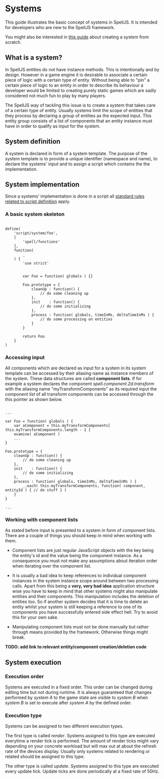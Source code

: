 # Systems

This guide illustrates the basic concept of systems in SpellJS. It is intended for developers who are new to the SpellJS framework.

You might also be interested in [this guide](#!/guide/intro_creating_a_system_from_scratch) about creating a system from scratch.


## What is a system?

In SpellJS entities do not have instance methods. This is intentionally and by design. However in a game engine it is desirable to associate a certain piece of
logic with a certain type of entity. Without being able to "pin" a certain piece of logic to an entity in order to describe its behaviour a developer would be
limited to creating purely static games which are sadly considered not much fun to play by many players.

The SpellJS way of tackling this issue is to create a system that takes care of a certain type of entity. Usually systems limit the scope of entities that they
process by declaring a group of entities as the expected input. This entity group consists of a list of components that an entity instance must have in order to qualify as
input for the system.


## System definition

A system is declared in form of a system template. The purpose of the system template is to provide a unique identifier (namespace and name), to declare the
systems' input and to assign a script which contains the the implementation.


## System implementation

Since a systems' implementation is done in a script all [standard rules related to script definition](#!/guide/concepts_scripts) apply.

### A basic system skeleton

<pre><code>
define(
	'script/system/foo',
	[
		'spell/functions'
	],
	function(
		_
	) {
		'use strict'


		var Foo = function( globals ) {}

		Foo.prototype = {
			cleanUp : function() {
				// do some cleaning up
			},
			init    : function() {
				// do some initializing
			},
			process : function( globals, timeInMs, deltaTimeInMs ) {
				// do some processing on entities
			}
		}

		return Foo
	}
)
</code></pre>


### Accessing input

All components which are declared as input for a system in its system template can be accessed by their aliasing name as instance members of the system. These
data structures are called **component lists**. If for example a system declares the component *spell.component.2d.transform* with the aliasing name
"myTransformComponents" as its required input the *component list* of all transform components can be accessed through the this pointer as shown below.

<pre><code>
...

var Foo = function( globals ) {
	var aComponent = this.myTransformComponents[ this.myTransformComponents.length - 1 ]
	examine( aComponent )
	...
}

Foo.prototype = {
	cleanUp : function() {
		// do some cleaning up
	},
	init    : function() {
		// do some initializing
	},
	process : function( globals, timeInMs, deltaTimeInMs ) {
		_.each( this.myTransformComponents, function( component, entityId ) { // do stuff } )
	}
}

...
</code></pre>


### Working with component lists

As stated before input is presented to a system in form of component lists. There are a couple of things you should keep in mind when working with them.

* Component lists are just regular JavaScript objects with the key being the entity's id and the value being the component instance. As a consequence you must
not make any assumptions about iteration order when iterating over the component list.

* It is usually a bad idea to keep references to individual component instances in the system instance scope around between two processing calls. Apart from
this being a **very, very bad idea** application structure wise you have to keep in mind that other systems might also manipulate entities and their
components. This manipulation includes the deletion of entities too. So if another system decides that it is time to delete an entity whilst your system is
still keeping a reference to one of its components you have successfully entered side effect hell. Try to avoid this for your own sake.

* Manipulating component lists must not be done manually but rather through means provided by the framework. Otherwise things might break.

**TODO: add link to relevant entity/component creation/deletion code**


## System execution

### Execution order
Systems are executed in a fixed order. This order can be changed during editing time but not during runtime. It is always guaranteed that changes performed by
*system A* to the game state are visible to *system B* when *system B* is set to execute after *system A* by the defined order.

### Execution type
Systems can be assigned to two different execution types.

The first type is called *render*. Systems assigned to this type are executed everytime a render tick is performed. The amount of render ticks might vary
depending on your concrete workload but will max out at about the refresh rate of the devices display. Usually only systems related to rendering or related
should be assigned to this type.

The other type is called *update*. Systems assigned to this type are executed every update tick. Update ticks are done periodically at a fixed rate of 50Hz.




